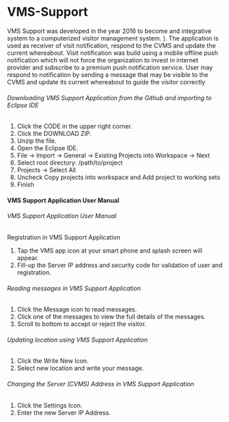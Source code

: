 # VMS-Support

VMS Support was developed in the year 2016 to become and integrative system to a computerized visitor management system. ). The application is used as receiver of visit notification, respond to the CVMS and update the current whereabout.  Visit notification was build using a mobile offline push notification which will not force the organization to invest in internet provider and subscribe to a premium push notification service. User may respond to notification by sending a message that may be visible to the CVMS and update its current whereabout to guide the visitor correctly

######  Downloading VMS Support Application from the Github and importing to Eclipse IDE

1.	Click the CODE in the upper right corner.
2.	Click the DOWNLOAD ZIP.
3.	Unzip the file.
4.	Open the Eclipse IDE.
5.	File → Import → General → Existing Projects into Workspace → Next
6.	Select root directory: /path/to/project
7.	Projects → Select All
8.	Uncheck Copy projects into workspace and Add project to working sets
9.	Finish

#### VMS Support Application User Manual

###### VMS Support Application User Manual
Registration in VMS Support Application
1.	Tap the VMS app icon at your smart phone and splash screen will appear.
2.	Fill-up the Server IP address and security code for validation of user and registration.

###### Reading messages in VMS Support Application
1.	Click the Message icon to read messages.
2.	Click one of the messages to view the full details of the messages.
3.	Scroll to bottom to accept or reject the visitor.

###### Updating location using VMS Support Application
1.	Click the Write New Icon.
2.	Select new location and write your message.

###### Changing the Server (CVMS) Address in VMS Support Application
1.	Click the Settings Icon.
2.	Enter the new Server IP Address.





